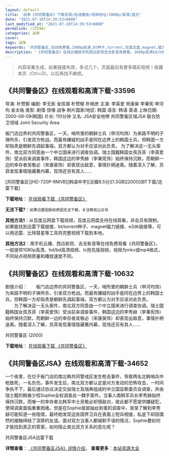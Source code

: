 ```yaml
---
layout: default
title: '战争《共同警备区》下载资源/在线播放/视频地址/1080p/高清/蓝光'
date: "2021-07-10T14:39:53+0800"
last_modified_at: "2021-07-10T14:39:53+0800"
permalink: /33596/
categories: 战争
cover:
tags: 战争
keywords: '共同警备区,在线免费看,1080p高清,bt种子,torrent,百度云盘,magnet,磁力链,迅雷下载资源'
description: '《共同警备区》在线云播放手机西瓜影院吉吉影音免费看，1080p高清bd/hd未删减完整版和tc抢先枪版，mkv/mp4格式，附带bt/torrent种子、magnet/磁力链、百度云盘、网盘资源迅雷下载链接'
---
```


>内容采集生成，如果链接失效，多试几个，页面最后有更多精彩视频！收藏本页（Ctrl+D)，以后再找不麻烦。


## 《共同警备区》在线观看和高清下载-33596

导演: 朴赞郁 编剧: 李无影 金炫锡 朴赞郁 朴相彦 主演: 李英爱 宋康昊 李秉宪 申河均 金太祐 类型: 剧情 惊悚 战争 制片国家/地区: 韩国 语言: 韩语 英语 上映日期: 2000-09-09(韩国) 片长: 110分钟 又名: JSA安全地帶 共同警备区域JSA 联合防卫领域 Joint Security Area

板门店边界的共同警备区，一天，哨所里的朝鲜士兵（申河均饰）为来路不明的子弹所杀，引发双方枪战。而最有嫌疑的凶手是同在边界上的韩国士兵，但韩国一方却指责是朝鲜先调起事端，双方都认为对手应该对此负责。 为了解决这一无头案件，南北双方同意由一个中立国来进行调查协调。瑞士国籍韩国女孩苏菲（李英爱饰）受派前来调查事件，韩国这边的李秀赫（李秉宪饰）始终保持沉默，而朝鲜一边的幸存者吴敬必（宋康昊饰）却表现出敌意，事情扑朔迷离。随着深入了解，苏菲发现事情隐藏著内幕，现场还另有其人……


[共同警备区][HD-720P-RMVB][韩语中字][豆瓣8.5分][1.5GB][2000][BT下载/迅雷下载]

**下载地址**： [在线观看下载 《共同警备区》](https://www.btdx8.com/torrent/joint_security_area_2000.html) 


**无法下载?**：`如果迅雷因版权原因无法下载，关注微信公众号 `

**其他方法1**：从百度云网盘下载视频，百度云网盘支持在线观看，非会员有限制，如果能找到迅雷下载链接、bt/torrent种子、magnet磁力链接、e2dk链接等，可以用迅雷、比特彗星等工具将完整视频下载到本地。

**其他方法2**：用手机云播、西瓜影院、吉吉影音等在线免费观看《共同警备区》，一般提供1080p高清、hd/bd高清视频、tc抢先版视频，视频为mkv或mp4格式，不同站点视频质量和播放速度不同。


## 《共同警备区》在线观看和高清下载-10632

剧情介绍：　　板门店边界的共同警备区，一天，哨所里的朝鲜士兵（申河均饰）为来路不明的子弹所杀，引发双方枪战。而最有嫌疑的凶手是同在边界上的韩国士兵，但韩国一方却指责是朝鲜先调起事端，双方都认为对手应该对此负责。 　　为了解决这一无头案件，南北双方同意由一个中立国来进行调查协调。瑞士国籍韩国女孩苏菲（李英爱饰）受派前来调查事件，韩国这边的李秀赫（李秉宪饰）始终保持沉默，而朝鲜一边的幸存者吴敬必（宋康昊饰）却表现出敌意，事情扑朔迷离。随着深入了解，苏菲发现事情隐藏著内幕，现场还另有其人……


共同警备区 (2000)

**下载地址**： [在线观看下载 《共同警备区》](https://www.btbtdy.me/btdy/dy8234.html) 


## 《共同警备区JSA》在线观看和高清下载-34652

一个夜里，在位于板门店的南北韩共同警戒区发生枪击事件，导致两名北韩哨兵中枪致死，一名负伤。事件发生后，南北双方都认定是对方发动的恐怖攻击，一时间争执不下，最后通过协议决定交由瑞士及瑞典组成的中立国监察委员会调查，并由瑞士籍的韩裔少校Sophie全权调查此一棘手案件。当事人南韩军兵长李秀赫始终保持沉默，而唯一的幸存者北韩军中士吴敬必却很敌对，彼此都不愿提供嫌疑犯，使得调查面临重重困难。但是在Sophie层层抽丝剥茧的调查中，渐渐了解到李秀赫可能知道一些隐情，最终她发现这些国界卫兵在表面上短兵相接，私底下却因偶然的接触缔结了深厚的友谊。面对双方当事人都缄默不语的情况，Sophie要如何才能找到真正的答案，如何阻止南北双方关系的恶化呢？


共同警备区JSA迅雷下载

**详情查看**： [《共同警备区JSA》详情介绍](/movie/34652/)， **查看更多**：[本站资源大全](/movie/t/all/)

